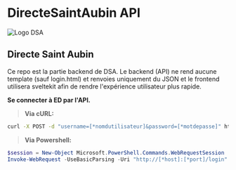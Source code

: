 # DirecteSaintAubin API

![Logo DSA](https://media.discordapp.net/attachments/878387055409901639/1047905038464462968/dark\_logo.png)

## Directe Saint Aubin

Ce repo est la partie backend de DSA. Le backend (API) ne rend aucune template (sauf login.html) et renvoies uniquement du JSON et le frontend utilisera sveltekit afin de rendre l'expérience utilisateur plus rapide.

**Se connecter à ED par l'API.**

> **Via cURL:**

```bash
curl -X POST -d "username=[*nomdutilisateur]&password=[*motdepasse]" http://[*host]:[*port]/login/
```

> **Via Powershell:**

```powershell
$session = New-Object Microsoft.PowerShell.Commands.WebRequestSession
Invoke-WebRequest -UseBasicParsing -Uri "http://[*host]:[*port]/login" -Method "POST" -Body "username=[*nomdutilisateur]&password=[*motdepasse]"
```
